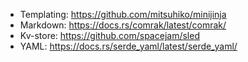 - Templating: https://github.com/mitsuhiko/minijinja
- Markdown: https://docs.rs/comrak/latest/comrak/
- Kv-store: https://github.com/spacejam/sled
- YAML: https://docs.rs/serde_yaml/latest/serde_yaml/
